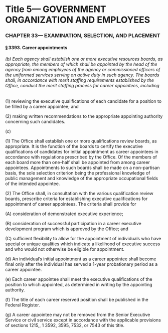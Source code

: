 
# Title 5— GOVERNMENT ORGANIZATION AND EMPLOYEES
### CHAPTER 33— EXAMINATION, SELECTION, AND PLACEMENT
#### § 3393. Career appointments
###### (b) Each agency shall establish one or more executive resources boards, as appropriate, the members of which shall be appointed by the head of the agency from among employees of the agency or commissioned officers of the uniformed services serving on active duty in such agency. The boards shall, in accordance with merit staffing requirements established by the Office, conduct the merit staffing process for career appointees, including

(1) reviewing the executive qualifications of each candidate for a position to be filled by a career appointee; and

(2) making written recommendations to the appropriate appointing authority concerning such candidates.

(c)

(1) The Office shall establish one or more qualifications review boards, as appropriate. It is the function of the boards to certify the executive qualifications of candidates for initial appointment as career appointees in accordance with regulations prescribed by the Office. Of the members of each board more than one-half shall be appointed from among career appointees. Appointments to such boards shall be made on a non-partisan basis, the sole selection criterion being the professional knowledge of public management and knowledge of the appropriate occupational fields of the intended appointee.

(2) The Office shall, in consultation with the various qualification review boards, prescribe criteria for establishing executive qualifications for appointment of career appointees. The criteria shall provide for

(A) consideration of demonstrated executive experience;

(B) consideration of successful participation in a career executive development program which is approved by the Office; and

(C) sufficient flexibility to allow for the appointment of individuals who have special or unique qualities which indicate a likelihood of executive success and who would not otherwise be eligible for appointment.

(d) An individual’s initial appointment as a career appointee shall become final only after the individual has served a 1-year probationary period as a career appointee.

(e) Each career appointee shall meet the executive qualifications of the position to which appointed, as determined in writing by the appointing authority.

(f) The title of each career reserved position shall be published in the Federal Register.

(g) A career appointee may not be removed from the Senior Executive Service or civil service except in accordance with the applicable provisions of sections 1215,, 1 3592, 3595, 7532, or 7543 of this title.

